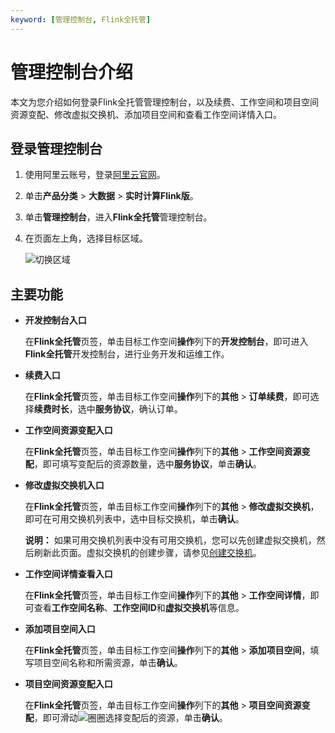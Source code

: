 ```yaml
---
keyword: [管理控制台, Flink全托管]
---
```


# 管理控制台介绍

本文为您介绍如何登录Flink全托管管理控制台，以及续费、工作空间和项目空间资源变配、修改虚拟交换机、添加项目空间和查看工作空间详情入口。

## 登录管理控制台

1.  使用阿里云账号，登录[阿里云官网](https://www.aliyun.com/)。

2.  单击**产品分类** \> **大数据** \> **实时计算Flink版**。

3.  单击**管理控制台**，进入**Flink全托管**管理控制台。

4.  在页面左上角，选择目标区域。

    ![切换区域](https://static-aliyun-doc.oss-accelerate.aliyuncs.com/assets/img/zh-CN/8048201161/p134248.png)


## 主要功能

-   **开发控制台入口**

    在**Flink全托管**页签，单击目标工作空间**操作**列下的**开发控制台**，即可进入**Flink全托管**开发控制台，进行业务开发和运维工作。

-   **续费入口**

    在**Flink全托管**页签，单击目标工作空间**操作**列下的**其他** \> **订单续费**，即可选择**续费时长**，选中**服务协议**，确认订单。

-   **工作空间资源变配入口**

    在**Flink全托管**页签，单击目标工作空间**操作**列下的**其他** \> **工作空间资源变配**，即可填写变配后的资源数量，选中**服务协议**，单击**确认**。

-   **修改虚拟交换机入口**

    在**Flink全托管**页签，单击目标工作空间**操作**列下的**其他** \> **修改虚拟交换机**，即可在可用交换机列表中，选中目标交换机，单击**确认**。

    **说明：** 如果可用交换机列表中没有可用交换机，您可以先创建虚拟交换机，然后刷新此页面。虚拟交换机的创建步骤，请参见[创建交换机](/cn.zh-CN/专有网络和交换机/管理交换机/创建交换机.md)。

-   **工作空间详情查看入口**

    在**Flink全托管**页签，单击目标工作空间**操作**列下的**其他** \> **工作空间详情**，即可查看**工作空间名称**、**工作空间ID**和**虚拟交换机**等信息。

-   **添加项目空间入口**

    在**Flink全托管**页签，单击目标工作空间**操作**列下的**其他** \> **添加项目空间**，填写项目空间名称和所需资源，单击**确认**。

-   **项目空间资源变配入口**

    在**Flink全托管**页签，单击目标工作空间**操作**列下的**其他** \> **项目空间资源变配**，即可滑动![圈圈](https://static-aliyun-doc.oss-accelerate.aliyuncs.com/assets/img/zh-CN/9129921161/p134345.png)选择变配后的资源，单击**确认**。


